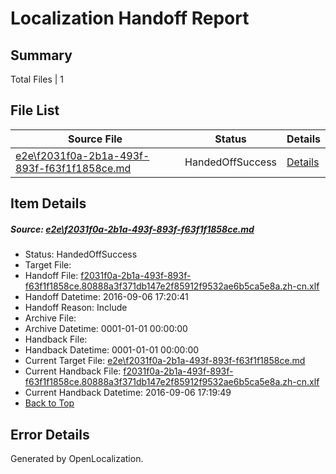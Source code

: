 # <a name='report-top'></a> Localization Handoff Report

## Summary
 Total Files | 1

## File List
 Source File | Status | Details 
 ----------- | ------ | ------- 
 [e2e\f2031f0a-2b1a-493f-893f-f63f1f1858ce.md](https://github.com/OpenLocalizationTestOrg/ol-test0/blob/3a0958b0b03b3c94df2c8f5fd95353692dff9982/e2e/f2031f0a-2b1a-493f-893f-f63f1f1858ce.md) | HandedOffSuccess | [Details](#03d66512a9b70b07bd2f43671e3639caa65ebb948)

## Item Details
##### <a name='03d66512a9b70b07bd2f43671e3639caa65ebb948'></a> Source: [e2e\f2031f0a-2b1a-493f-893f-f63f1f1858ce.md](https://github.com/OpenLocalizationTestOrg/ol-test0/blob/3a0958b0b03b3c94df2c8f5fd95353692dff9982/e2e/f2031f0a-2b1a-493f-893f-f63f1f1858ce.md)
* Status: HandedOffSuccess
* Target File: 
* Handoff File: [f2031f0a-2b1a-493f-893f-f63f1f1858ce.80888a3f371db147e2f85912f9532ae6b5ca5e8a.zh-cn.xlf](https://github.com/OpenLocalizationTestOrg/ol-test0-handoff/blob/5e065feb754c437fa664cbd4b6f35cc997bc363e/ol-handoff/OpenLocalizationTestOrg/ol-test0-zhcn/ci/ht/f2031f0a-2b1a-493f-893f-f63f1f1858ce.80888a3f371db147e2f85912f9532ae6b5ca5e8a.zh-cn.xlf)
* Handoff Datetime: 2016-09-06 17:20:41
* Handoff Reason: Include
* Archive File: 
* Archive Datetime: 0001-01-01 00:00:00
* Handback File: 
* Handback Datetime: 0001-01-01 00:00:00
* Current Target File: [e2e\f2031f0a-2b1a-493f-893f-f63f1f1858ce.md](https://github.com/OpenLocalizationTestOrg/ol-test0-zhcn/blob/2cbac12f5bd171bc75618b490205c86de8f713b8/e2e/f2031f0a-2b1a-493f-893f-f63f1f1858ce.md)
* Current Handback File: [f2031f0a-2b1a-493f-893f-f63f1f1858ce.80888a3f371db147e2f85912f9532ae6b5ca5e8a.zh-cn.xlf](https://github.com/OpenLocalizationTestOrg/ol-test0-handback/blob/6a5acf561e82e3c0ee8f4b635132de2a3f674c16/ol-handback/OpenLocalizationTestOrg/ol-test0-zhcn/ci/ht/f2031f0a-2b1a-493f-893f-f63f1f1858ce.80888a3f371db147e2f85912f9532ae6b5ca5e8a.zh-cn.xlf)
* Current Handback Datetime: 2016-09-06 17:19:49
* [Back to Top](#report-top)


## Error Details

Generated by OpenLocalization.
